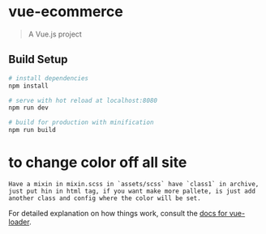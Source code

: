 # vue-ecommerce

> A Vue.js project

## Build Setup

``` bash
# install dependencies
npm install

# serve with hot reload at localhost:8080
npm run dev

# build for production with minification
npm run build
```

# to change color off all site
	Have a mixin in mixin.scss in `assets/scss` have `class1` in archive, just put hin in html tag, if you want make more pallete, is just add another class and config where the color will be set.

For detailed explanation on how things work, consult the [docs for vue-loader](http://vuejs.github.io/vue-loader).
